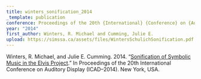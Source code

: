 ```yaml
---
title: winters_sonification_2014
_template: publication
conference: Proceedings of the 20th {International} {Conference} on {Auditory} {Display} ({ICAD}–2014)
year: "2014"
first_author: Winters, R. Michael and Cumming, Julie E.
upload: https://simssa.ca/assets/files/WintersSchulichSonification.pdf
---
```

Winters, R. Michael, and Julie E. Cumming. 2014. “<a href="https://simssa.ca/assets/files/WintersSchulichSonification.pdf">Sonification of Symbolic Music in the Elvis Project</a>.” In Proceedings of the 20th International Conference on Auditory Display (ICAD–2014). New York, USA.